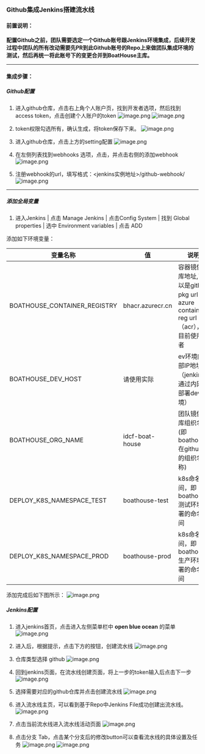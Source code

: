 ### Github集成Jenkins搭建流水线
#### 前置说明：
**配置Github之前，团队需要选定一个Github账号跟Jenkins环境集成，后续开发过程中团队的所有改动需要先PR到此Github账号的Repo上来做团队集成环境的测试，然后再统一将此账号下的变更合并到BoatHouse主库。**
****
#### 集成步骤：
##### Github配置
1. 进入github仓库，点击右上角个人账户页，找到开发者选项，然后找到access token，点击创建个人账户的token
![image.png](.attachments/image-6d4035cb-8bc8-450c-a58e-9c5cb3fd581f.png)
![image.png](.attachments/image-58b34e91-aae4-4ae6-9343-a235eb049d87.png)

2. token权限勾选所有，确认生成，将token保存下来。
![image.png](.attachments/image-055a76cc-75df-40fd-9800-dee4edfe297d.png)

3. 进入github仓库，点击上方的setting配置
![image.png](.attachments/image-c4deafa6-8bec-4ddc-be03-d6c84e49d8e0.png)
4. 在左侧列表找到webhooks 选项，点击，并点击右侧的添加webhook
![image.png](.attachments/image-80cdf499-e74e-46c5-a363-ceadf0e6c076.png)
5. 注册webhook的url，填写格式：<jenkins实例地址>/github-webhook/
![image.png](.attachments/image-ac6e3358-facb-42c0-9d54-820c7267e43b.png)
****


##### 添加全局变量

1. 进入Jenkins | 点击 Manage Jenkins | 点击Config System | 找到 Global properties | 选中 Environment variables | 点击 ADD

添加如下环境变量：

| 变量名称 | 值 | 说明  |
| ------------ | --------- | --------- |
| BOATHOUSE_CONTAINER_REGISTRY  | bhacr.azurecr.cn | 容器镜像仓库地址,可以是github pkg url 或 azure container reg url（acr），目前使用后者  |
| BOATHOUSE_DEV_HOST  | 请使用实际 | ev环境内部IP地址（jenkins通过内网IP部署dev环境）  |
| BOATHOUSE_ORG_NAME | idcf-boat-house  | 团队镜像仓库组织名称(即boathouse 在github上的组织名称) |
| DEPLOY_K8S_NAMESPACE_TEST | boathouse-test | k8s命名空间，即boathouse测试环境部署的命名空间 |
| DEPLOY_K8S_NAMESPACE_PROD | boathouse-prod | k8s命名空间，即boathouse生产环境部署的命名空间 |



添加完成后如下图所示：
![image.png](images/jenkins-add-envs.png)


##### Jenkins配置
1. 进入jenkins首页，点击进入左侧菜单栏中 **open blue ocean** 的菜单
![image.png](.attachments/image-36a3e741-2840-4470-a045-2a00503ad262.png)
1. 进入后，根据提示，点击下方的按钮，创建流水线
![image.png](.attachments/image-b33842d4-c08a-49c5-8621-c1560d31492a.png)
1. 仓库类型选择 github
![image.png](.attachments/image-cce9f7dc-7f7a-4a23-9999-e30dbe314644.png)

1. 回到jenkins页面，在流水线创建页面，将上一步的token输入后点击下一步
![image.png](.attachments/image-f70e5944-cb7d-4f98-9bff-c6f7b3d2775a.png)
1. 选择需要对应的github仓库并点击创建流水线
![image.png](.attachments/image-f15f9755-631b-4800-92e7-cc218e60b75f.png)
1. 进入流水线主页，可以看到基于Repo中Jenkins File成功创建出流水线。
![image.png](.attachments/image-3c7d5ea4-52bf-4c49-9e0c-8375d8c027cc.png)
1. 点击当前流水线进入流水线活动页面
![image.png](images/teamguide-ci-00.png)
1. 点击分支 Tab，点击某个分支后的修改button可以查看流水线的具体设置及任务
![image.png](images/teamguide-ci-01.png)
![image.png](images/teamguide-ci-02.png)
